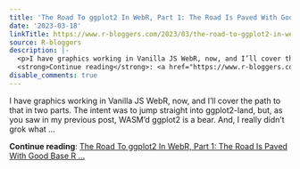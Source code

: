 ```yaml
---
title: 'The Road To ggplot2 In WebR, Part 1: The Road Is Paved With Good Base R Plots'
date: '2023-03-18'
linkTitle: https://www.r-bloggers.com/2023/03/the-road-to-ggplot2-in-webr-part-1-the-road-is-paved-with-good-base-r-plots/
source: R-bloggers
description: |-
  <p>I have graphics working in Vanilla JS WebR, now, and I’ll cover the path to that in two parts. The intent was to jump straight into ggplot2-land, but, as you saw in my previous post, WASM’d ggplot2 is a bear. And, I really didn’t grok what ...</p>
  <strong>Continue reading</strong>: <a href="https://www.r-bloggers.com/2023/03/the-road-to-ggplot2-in-webr-part-1-the-road-is-paved-with-good-base-r-plots/">The Road To ggplot2 In WebR, Part 1: The Road Is Paved With Good Base R ...
disable_comments: true
---
```

<p>I have graphics working in Vanilla JS WebR, now, and I’ll cover the path to that in two parts. The intent was to jump straight into ggplot2-land, but, as you saw in my previous post, WASM’d ggplot2 is a bear. And, I really didn’t grok what ...</p>
<strong>Continue reading</strong>: <a href="https://www.r-bloggers.com/2023/03/the-road-to-ggplot2-in-webr-part-1-the-road-is-paved-with-good-base-r-plots/">The Road To ggplot2 In WebR, Part 1: The Road Is Paved With Good Base R ...